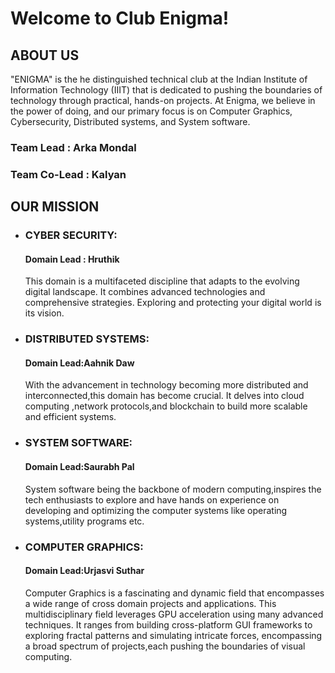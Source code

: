 
Welcome to Club Enigma!
=======================

ABOUT US
--------

"ENIGMA" is the he distinguished technical club at the Indian Institute of Information Technology (IIIT) that is dedicated to pushing the boundaries of technology through practical, hands-on projects. At Enigma, we believe in the power of doing, and our primary focus is on Computer Graphics, Cybersecurity, Distributed systems, and System software.

### Team Lead : Arka Mondal

### Team Co-Lead : Kalyan

OUR MISSION
-----------

*   ### CYBER SECURITY:
    
    #### Domain Lead : Hruthik
    
    This domain is a multifaceted discipline that adapts to the evolving digital landscape. It combines advanced technologies and comprehensive strategies. Exploring and protecting your digital world is its vision.
    
*   ### DISTRIBUTED SYSTEMS:
    
    #### Domain Lead:Aahnik Daw
    
    With the advancement in technology becoming more distributed and interconnected,this domain has become crucial. It delves into cloud computing ,network protocols,and blockchain to build more scalable and efficient systems.
    
*   ### SYSTEM SOFTWARE:
    
    #### Domain Lead:Saurabh Pal
    
    System software being the backbone of modern computing,inspires the tech enthusiasts to explore and have hands on experience on developing and optimizing the computer systems like operating systems,utility programs etc.
    
*   ### COMPUTER GRAPHICS:
    
    #### Domain Lead:Urjasvi Suthar
    
    Computer Graphics is a fascinating and dynamic field that encompasses a wide range of cross domain projects and applications. This multidisciplinary field leverages GPU 
   acceleration using many advanced techniques. It ranges from building cross-platform GUI frameworks to exploring fractal patterns and simulating intricate forces, encompassing a 
   broad spectrum of projects,each pushing the boundaries of visual computing.
    
                                                            
